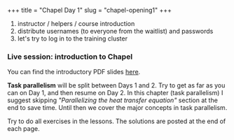 +++
title = "Chapel Day 1"
slug = "chapel-opening1"
+++

1. instructor / helpers / course introduction
1. distribute usernames (to everyone from the waitlist) and passwords
1. let's try to log in to the training cluster

### Live session: introduction to Chapel

You can find the introductory PDF slides [here](http://bit.ly/chapeltop).

**Task parallelism** will be split between Days 1 and 2. Try to get as far as you can on Day 1, and then
resume on Day 2. In this chapter (task parallelism) I suggest skipping *"Parallelizing the heat transfer
equation"* section at the end to save time. Until then we cover the major concepts in task parallelism.

Try to do all exercises in the lessons. The solutions are posted at the end of each page.
